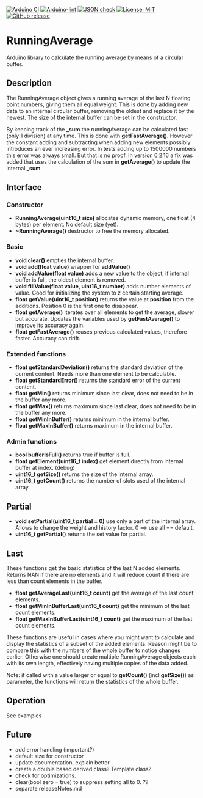 
[![Arduino CI](https://github.com/RobTillaart/RunningAverage/workflows/Arduino%20CI/badge.svg)](https://github.com/marketplace/actions/arduino_ci)
[![Arduino-lint](https://github.com/RobTillaart/RunningAverage/actions/workflows/arduino-lint.yml/badge.svg)](https://github.com/RobTillaart/RunningAverage/actions/workflows/arduino-lint.yml)
[![JSON check](https://github.com/RobTillaart/RunningAverage/actions/workflows/jsoncheck.yml/badge.svg)](https://github.com/RobTillaart/RunningAverage/actions/workflows/jsoncheck.yml)
[![License: MIT](https://img.shields.io/badge/license-MIT-green.svg)](https://github.com/RobTillaart/RunningAverage/blob/master/LICENSE)
[![GitHub release](https://img.shields.io/github/release/RobTillaart/RunningAverage.svg?maxAge=3600)](https://github.com/RobTillaart/RunningAverage/releases)


# RunningAverage

Arduino library to calculate the running average by means of a circular buffer.


## Description

The RunningAverage object gives a running average of the last N floating point numbers, 
giving them all equal weight.
This is done by adding new data to an internal circular buffer, removing the oldest and 
replace it by the newest. 
The size of the internal buffer can be set in the constructor.

By keeping track of the **\_sum** the runningAverage can be calculated fast (only 1 division)
at any time. This is done with **getFastAverage()**. 
However the constant adding and subtracting when adding new elements possibly introduces an ever increasing error. 
In tests adding up to 1500000 numbers this error was always small. But that is no proof.
In version 0.2.16 a fix was added that uses the calculation of the sum in **getAverage()** to 
update the internal **\_sum**.


## Interface

### Constructor

- **RunningAverage(uint16_t size)** allocates dynamic memory, one float (4 bytes) per element. 
No default size (yet).
- **~RunningAverage()** destructor to free the memory allocated.


### Basic

- **void clear()** empties the internal buffer.
- **void add(float value)** wrapper for **addValue()**
- **void addValue(float value)** adds a new value to the object, if internal buffer is full, the oldest element is removed.
- **void fillValue(float value, uint16_t number)**  adds number elements of value. Good for initializing the system to z certain starting average.
- **float getValue(uint16_t position)** returns the value at **position** from the additions. 
Position 0 is the first one to disappear.
- **float getAverage()** iterates over all elements to get the average, slower but accurate. 
Updates the variables used by **getFastAverage()** to improve its accuracy again.
- **float getFastAverage()** reuses previous calculated values, therefore faster. Accuracy can drift.


### Extended functions

- **float getStandardDeviation()** returns the standard deviation of the current content. 
Needs more than one element to be calculable.
- **float getStandardError()** returns the standard error of the current content.
- **float getMin()** returns minimum since last clear, does not need to be in the buffer any more.
- **float getMax()** returns maximum since last clear, does not need to be in the buffer any more.
- **float getMinInBuffer()** returns minimum in the internal buffer.
- **float getMaxInBuffer()** returns maximum in the internal buffer.


### Admin functions

- **bool bufferIsFull()** returns true if buffer is full.
- **float getElement(uint16_t index)** get element directly from internal buffer at index. (debug)
- **uint16_t getSize()** returns the size of the internal array.
- **uint16_t getCount()** returns the number of slots used of the internal array.


## Partial

- **void setPartial(uint16_t partial = 0)** use only a part of the internal array. 
Allows to change the weight and history factor. 
0 ==> use all == default.
- **uint16_t getPartial()** returns the set value for partial.


## Last

These functions get the basic statistics of the last N added elements. 
Returns NAN if there are no elements and it will reduce count if there are less than 
count elements in the buffer.

- **float getAverageLast(uint16_t count)** get the average of the last count elements.
- **float getMinInBufferLast(uint16_t count)** get the minimum of the last count elements.
- **float getMaxInBufferLast(uint16_t count)** get the maximum of the last count elements.

These functions are useful in cases where you might want to calculate and display the 
statistics of a subset of the added elements. Reason might be to compare this with the 
numbers of the whole buffer to notice changes earlier. 
Otherwise one should create multiple RunningAverage objects each with its own length, 
effectively having multiple copies of the data added. 

Note: if called with a value larger or equal to **getCount()**  (incl **getSize()**) as 
parameter, the functions will return the statistics of the whole buffer. 




## Operation

See examples


## Future 

- add error handling  (important?)
- default size for constructor
- update documentation, explain better.
- create a double based derived class? Template class?
- check for optimizations.
- clear(bool zero = true)  to suppress setting all to 0. ??
- separate releaseNotes.md

